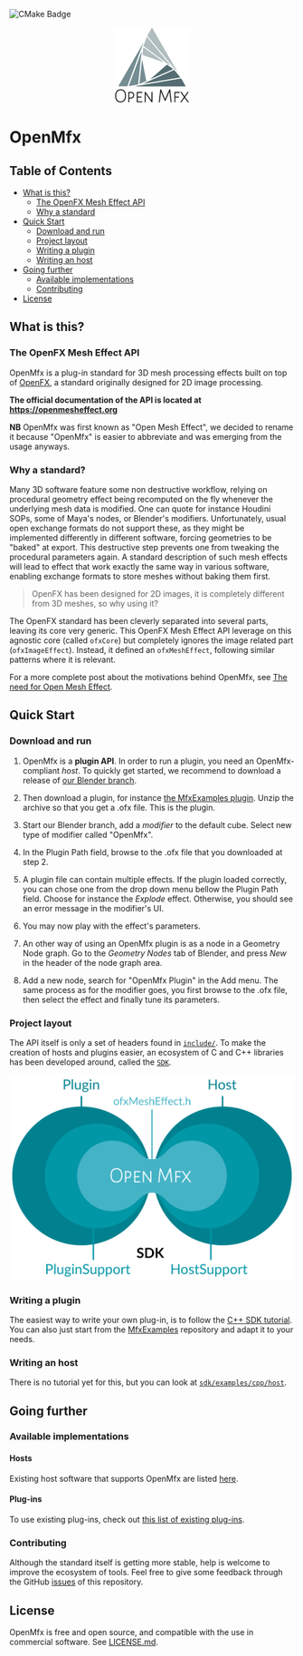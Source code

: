 ![CMake Badge](https://github.com/eliemichel/OpenMfx/actions/workflows/cmake.yml/badge.svg)

<p align="center">
  <img alt="OpenMfx" src="doc/_static/openmfx.png">
</p>

OpenMfx
=======

## Table of Contents

 - [What is this?](#what-is-this)
    - [The OpenFX Mesh Effect API](#the-openfx-mesh-effect-api)
    - [Why a standard](#why-a-standard)
 - [Quick Start](#quick-start)
    - [Download and run](#download-and-run)
    - [Project layout](#project-layout)
    - [Writing a plugin](#writing-a-plugin)
    - [Writing an host](#writing-an-host)
 - [Going further](#going-further)
    - [Available implementations](#available-implementations)
    - [Contributing](#contributing)
 - [License](#license)

## What is this?

### The OpenFX Mesh Effect API

OpenMfx is a plug-in standard for 3D mesh processing effects built on top of [OpenFX](http://openeffects.org/), a standard originally designed for 2D image processing.

**The official documentation of the API is located at https://openmesheffect.org**

**NB** OpenMfx was first known as "Open Mesh Effect", we decided to rename it because "OpenMfx" is easier to abbreviate and was emerging from the usage anyways.

### Why a standard?

Many 3D software feature some non destructive workflow, relying on procedural geometry effect being recomputed on the fly whenever the underlying mesh data is modified. One can quote for instance Houdini SOPs, some of Maya's nodes, or Blender's modifiers. Unfortunately, usual open exchange formats do not support these, as they might be implemented differently in different software, forcing geometries to be "baked" at export. This destructive step prevents one from tweaking the procedural parameters again. A standard description of such mesh effects will lead to effect that work exactly the same way in various software, enabling exchange formats to store meshes without baking them first.

> OpenFX has been designed for 2D images, it is completely different from 3D meshes, so why using it?

The OpenFX standard has been cleverly separated into several parts, leaving its core very generic. This OpenFX Mesh Effect API leverage on this agnostic core (called `ofxCore`) but completely ignores the image related part (`ofxImageEffect`). Instead, it defined an `ofxMeshEffect`, following similar patterns where it is relevant.

For a more complete post about the motivations behind OpenMfx, see [The need for Open Mesh Effect](https://blog.exppad.com/article/the-need-for-open-mesh-effect).

## Quick Start

### Download and run

 1. OpenMfx is a **plugin API**. In order to run a plugin, you need an OpenMfx-compliant *host*. To quickly get started, we recommend to download a release of [our Blender branch](https://github.com/eliemichel/OpenMfxForBlender/releases/latest).

 2. Then download a plugin, for instance [the MfxExamples plugin](https://github.com/eliemichel/MfxExamples/releases/latest). Unzip the archive so that you get a .ofx file. This is the plugin.

 3. Start our Blender branch, add a *modifier* to the default cube. Select new type of modifier called "OpenMfx".

 4. In the Plugin Path field, browse to the .ofx file that you downloaded at step 2.

 5. A plugin file can contain multiple effects. If the plugin loaded correctly, you can chose one from the drop down menu bellow the Plugin Path field. Choose for instance the *Explode* effect. Otherwise, you should see an error message in the modifier's UI.

 6. You may now play with the effect's parameters.

 7. An other way of using an OpenMfx plugin is as a node in a Geometry Node graph. Go to the *Geometry Nodes* tab of Blender, and press *New* in the header of the node graph area.

 8. Add a new node, search for "OpenMfx Plugin" in the Add menu. The same process as for the modifier goes, you first browse to the .ofx file, then select the effect and finally tune its parameters.

### Project layout

The API itself is only a set of headers found in [`include/`](include/). To make the creation of hosts and plugins easier, an ecosystem of C and C++ libraries has been developed around, called the [`SDK`](sdk/).

![Overview](doc/_static/overview.png)

### Writing a plugin

The easiest way to write your own plug-in, is to follow the [C++ SDK tutorial](https://openmesheffect.org/Guide/TutorialCppSdk.html). You can also just start from the [MfxExamples](https://github.com/eliemichel/MfxExamples) repository and adapt it to your needs.

### Writing an host

There is no tutorial yet for this, but you can look at [`sdk/examples/cpp/host`](sdk/examples/cpp/host).

## Going further

### Available implementations

#### Hosts

Existing host software that supports OpenMfx are listed [here](https://openmesheffect.org/Implementations/HostExamples.html).

#### Plug-ins

To use existing plug-ins, check out [this list of existing plug-ins](https://openmesheffect.org/Implementations/PluginExamples.html).

### Contributing

Although the standard itself is getting more stable, help is welcome to improve the ecosystem of tools. Feel free to give some feedback through the GitHub [issues](https://github.com/eliemichel/OpenMeshEffect/issues) of this repository.

## License

OpenMfx is free and open source, and compatible with the use in commercial software. See [LICENSE.md](LICENSE.md).
